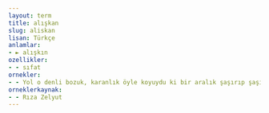 ```yaml
---
layout: term
title: alışkan
slug: aliskan
lisan: Türkçe
anlamlar:
- ► alışkın
ozellikler:
- - sıfat
ornekler:
- - Yol o denli bozuk, karanlık öyle koyuydu ki bir aralık şaşırıp şaşırmadıklarını bile sormuştu cipi süren arkadaşına ama o kararlı ve alışkan biçimde çeviriyordu sıkıca kavradığı direksiyonu.
orneklerkaynak:
- - Rıza Zelyut
---
```

